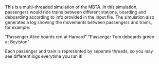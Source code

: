 This is a multi-threaded simulation of the MBTA. In this simulation, passengers would ride trains between different stations, boarding and deboarding according to info provided in the input file. The simulation also generates a log showing the movements between passengers and trains, for example:
  
  "Passenger Alice boards red at Harvard"
  "Passenger Tom deboards green at Boylston"

Each passenger and train is represented by separate threads, so you may see different logs everytime you run it!
